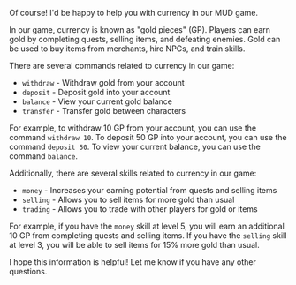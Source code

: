 Of course! I'd be happy to help you with currency in our MUD game. 

In our game, currency is known as "gold pieces" (GP). Players can earn gold by completing quests, selling items, and defeating enemies. Gold can be used to buy items from merchants, hire NPCs, and train skills.

There are several commands related to currency in our game:

* `withdraw` - Withdraw gold from your account
* `deposit` - Deposit gold into your account
* `balance` - View your current gold balance
* `transfer` - Transfer gold between characters

For example, to withdraw 10 GP from your account, you can use the command `withdraw 10`. To deposit 50 GP into your account, you can use the command `deposit 50`. To view your current balance, you can use the command `balance`.

Additionally, there are several skills related to currency in our game:

* `money` - Increases your earning potential from quests and selling items
* `selling` - Allows you to sell items for more gold than usual
* `trading` - Allows you to trade with other players for gold or items

For example, if you have the `money` skill at level 5, you will earn an additional 10 GP from completing quests and selling items. If you have the `selling` skill at level 3, you will be able to sell items for 15% more gold than usual.

I hope this information is helpful! Let me know if you have any other questions.
